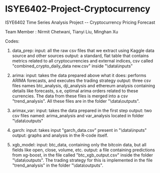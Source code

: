 # ISYE6402-Project-Cryptocurrency
ISYE6402 Time Series Analysis Project -- Cryptocurrency Pricing Forecast

Team Member : Nirmit Chetwani, Tianyi Liu, Minghan Xu

Codes:
1. data_prep:
    input: all the raw csv files that we extract using Kaggle data source and other sources
    output: a standard, flat table that contains metrics related to all cryptocurrencies and external indices, csv called "combined_crypto_daily_data new.csv" inside "\data\inputs"

2. arima:
    input: takes the data prepared above
    what it does: performs ARIMA forecasts, and executes the trading strategy
    output: three csv files names btc_analysis, dji_analysis and ethereum analysis containing details like forecasts,
            s.e, optimal arima orders related to these currencies. The data from these files is merged into a csv "trend_analysis". All these files are in the folder "\data\outputs".

3. arimax_var:
    input: takes the data prepared in the first step
    output: two csv files named: arima_analysis and var_analysis located in folder "\data\outputs"

4. garch:
    input: takes input "garch_data.csv" present in "\data\inputs"
    output: graphs and analysis in the R-code itself.

5. xgb_model:
    input: btc_data, containing only the bitcoin data, but all fields like open, close, volume, etc.
    output: a file containing predictions from xg-boost, in the file called "btc_xgb_output.csv" inside the folder "\data\outputs". The trading strategy for this is implemented in the file "trend_analysis" in the folder "\data\outputs".
